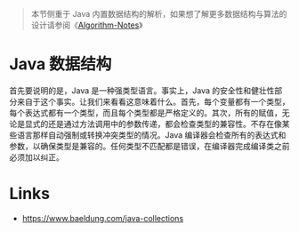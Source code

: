 > 本节侧重于 Java 内置数据结构的解析，如果想了解更多数据结构与算法的设计请参阅《[Algorithm-Notes](https://github.com/wx-chevalier/Algorithm-Notes?q=)》

# Java 数据结构

首先要说明的是，Java 是一种强类型语言。事实上，Java 的安全性和健壮性部分来自于这个事实。让我们来看看这意味着什么。首先，每个变量都有一个类型，每个表达式都有一个类型，而且每个类型都是严格定义的。其次，所有的赋值，无论是显式的还是通过方法调用中的参数传递，都会检查类型的兼容性。不存在像某些语言那样自动强制或转换冲突类型的情况。Java 编译器会检查所有的表达式和参数，以确保类型是兼容的。任何类型不匹配都是错误，在编译器完成编译类之前必须加以纠正。

# Links

- https://www.baeldung.com/java-collections

